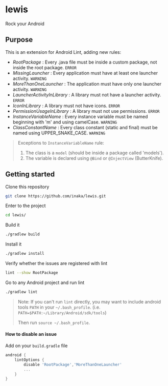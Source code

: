 # lewis
Rock your Android

## Purpose

This is an extension for Android Lint, adding new rules:
* _RootPackage_ : Every .java file must be inside a custom package, not inside the root package. `ERROR`
* _MissingLauncher_ : Every application must have at least one launcher activity. `WARNING`
* _MoreThanOneLauncher_ : The application must have only one launcher activity. `WARNING`
* _LauncherActivityInLibrary_ : A library must not have a launcher activity. `ERROR`
* _IconInLibrary_ : A library must not have icons. `ERROR`
* _PermissionUsageInLibrary_ : A library must not use permissions. `ERROR`
* _InstanceVariableName_ : Every instance variable must be named beginning with 'm' and using camelCase. `WARNING`
* _ClassConstantName_ : Every class constant (static and final) must be named using UPPER_SNAKE_CASE. `WARNING`

> Exceptions to `InstanceVariableName` rule:
>   1. The class is a `model` (should be inside a package called 'models').
>   2. The variable is declared using `@Bind` or `@InjectView` (ButterKnife).


## Getting started

Clone this repository
```bash
git clone https://github.com/inaka/lewis.git
```

Enter to the project
```bash
cd lewis/
```

Build it 
```bash
./gradlew build
```

Install it
```bash
./gradlew install
```

Verify whether the issues are registered with lint
```bash
lint --show RootPackage
```

Go to any Android project and run lint
```bash
./gradlew lint
```
>   Note: If you can't run `lint` directly, you may want to include android tools `PATH` in your `~/.bash_profile`. (i.e. `PATH=$PATH:~/Library/Android/sdk/tools`)
>
>    Then run `source ~/.bash_profile`.

#### How to disable an issue
 Add on your `build.gradle` file
```groovy
android {
    lintOptions {
        disable 'RootPackage','MoreThanOneLauncher'
        ...
    }
}
```